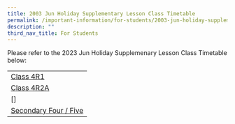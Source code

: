 ```yaml
---
title: 2003 Jun Holiday Supplementary Lesson Class Timetable
permalink: /important-information/for-students/2003-jun-holiday-supplementary-lesson-class-timetable/
description: ""
third_nav_title: For Students
---
```

Please refer to the 2023 Jun Holiday Supplemenary Lesson Class Timetable below:

|  |
|---|
| [Class 4R1](/files/class%204r1.pdf)
| [Class 4R2A](/files/class%204r2a.pdf)
| [[](/files/class%204r2b.pdf)]
| [Secondary Four / Five](https://drive.google.com/file/d/1SpU6fkeCvsFsZgPik4JD2I_qKnFtx1hz/view?usp=share_link)
